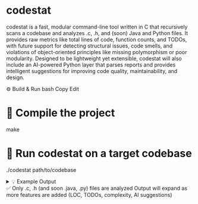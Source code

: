 # codestat
codestat is a fast, modular command-line tool written in C that recursively scans a codebase and analyzes .c, .h, and (soon) Java and Python files. It provides raw metrics like total lines of code, function counts, and TODOs, with future support for detecting structural issues, code smells, and violations of object-oriented principles like missing polymorphism or poor modularity. Designed to be lightweight yet extensible, codestat will also include an AI-powered Python layer that parses reports and provides intelligent suggestions for improving code quality, maintainability, and design.

⚙️ Build & Run
bash
Copy
Edit
# 🔧 Compile the project
make

# 🚀 Run codestat on a target codebase
./codestat path/to/codebase
<details> <summary>💡 Example Output</summary>
text
Copy
Edit
Analyzed: path/to/codebase/main.c
Analyzed: path/to/codebase/utils.h
Analyzed: path/to/codebase/submodule/parser.c
</details>
✅ Only .c, .h (and soon .java, .py) files are analyzed
Output will expand as more features are added (LOC, TODOs, complexity, AI suggestions)
